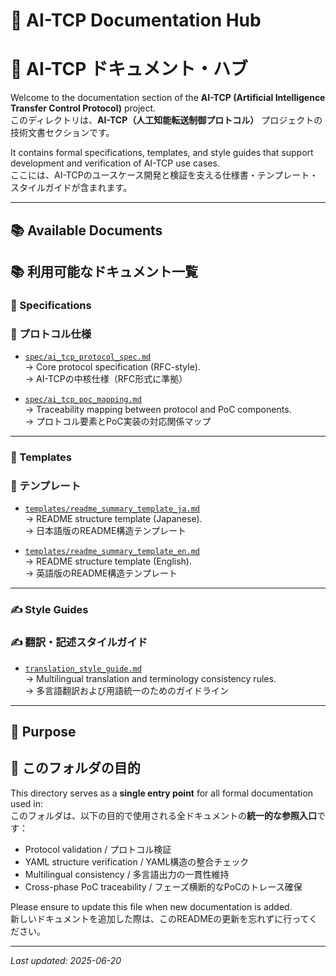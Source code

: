 # 📘 AI-TCP Documentation Hub  
# 📘 AI-TCP ドキュメント・ハブ

Welcome to the documentation section of the **AI-TCP (Artificial Intelligence Transfer Control Protocol)** project.  
このディレクトリは、**AI-TCP（人工知能転送制御プロトコル）** プロジェクトの技術文書セクションです。

It contains formal specifications, templates, and style guides that support development and verification of AI-TCP use cases.  
ここには、AI-TCPのユースケース開発と検証を支える仕様書・テンプレート・スタイルガイドが含まれます。

---

## 📚 Available Documents  
## 📚 利用可能なドキュメント一覧

### 🔖 Specifications  
### 🔖 プロトコル仕様

- [`spec/ai_tcp_protocol_spec.md`](./spec/ai_tcp_protocol_spec.md)  
  → Core protocol specification (RFC-style).  
  → AI-TCPの中核仕様（RFC形式に準拠）

- [`spec/ai_tcp_poc_mapping.md`](./spec/ai_tcp_poc_mapping.md)  
  → Traceability mapping between protocol and PoC components.  
  → プロトコル要素とPoC実装の対応関係マップ

---

### 🧩 Templates  
### 🧩 テンプレート

- [`templates/readme_summary_template_ja.md`](./templates/readme_summary_template_ja.md)  
  → README structure template (Japanese).  
  → 日本語版のREADME構造テンプレート

- [`templates/readme_summary_template_en.md`](./templates/readme_summary_template_en.md)  
  → README structure template (English).  
  → 英語版のREADME構造テンプレート

---

### ✍️ Style Guides  
### ✍️ 翻訳・記述スタイルガイド

- [`translation_style_guide.md`](./translation_style_guide.md)  
  → Multilingual translation and terminology consistency rules.  
  → 多言語翻訳および用語統一のためのガイドライン

---

## 🚀 Purpose  
## 🚀 このフォルダの目的

This directory serves as a **single entry point** for all formal documentation used in:  
このフォルダは、以下の目的で使用される全ドキュメントの**統一的な参照入口**です：

- Protocol validation / プロトコル検証  
- YAML structure verification / YAML構造の整合チェック  
- Multilingual consistency / 多言語出力の一貫性維持  
- Cross-phase PoC traceability / フェーズ横断的なPoCのトレース確保

Please ensure to update this file when new documentation is added.  
新しいドキュメントを追加した際は、このREADMEの更新を忘れずに行ってください。

---

_Last updated: 2025-06-20_
